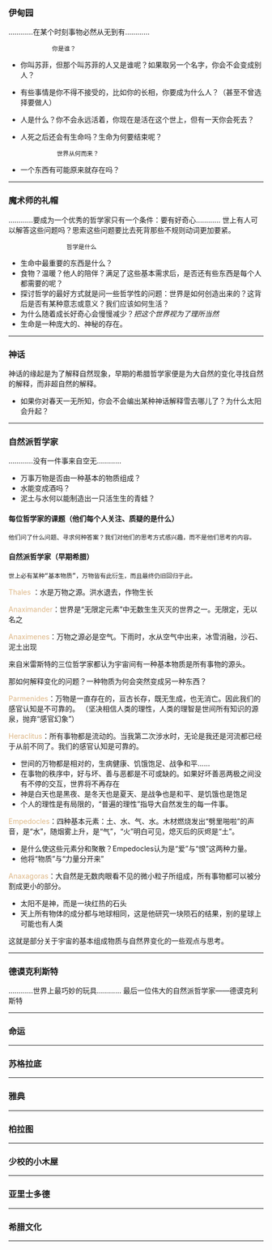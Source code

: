 ### 伊甸园
…………在某个时刻事物必然从无到有…………

                你是谁？ 

* 你叫苏菲，但那个叫苏菲的人又是谁呢？如果取另一个名字，你会不会变成别人？
* 有些事情是你不得不接受的，比如你的长相，你要成为什么人？（甚至不曾选择要做人）
* 人是什么？你不会永远活着，你现在是活在这个世上，但有一天你会死去？
* 人死之后还会有生命吗？生命为何要结束呢？


                世界从何而来？

* 一个东西有可能原来就存在吗？


***
### 魔术师的礼帽
…………要成为一个优秀的哲学家只有一个条件：要有好奇心…………
世上有人可以解答这些问题吗？思索这些问题要比去死背那些不规则动词更加要紧。

                    哲学是什么
* 生命中最重要的东西是什么？
* 食物？温暖？他人的陪伴？满足了这些基本需求后，是否还有些东西是每个人都需要的呢？
* 探讨哲学的最好方式就是问一些哲学性的问题：世界是如何创造出来的？这背后是否有某种意志或意义？我们应该如何生活？
* 为什么随着成长好奇心会慢慢减少？*把这个世界视为了理所当然*
* 生命是一种庞大的、神秘的存在。

***
### 神话
神话的缘起是为了解释自然现象，早期的希腊哲学家便是为大自然的变化寻找自然的解释，而非超自然的解释。
* 如果你对春天一无所知，你会不会编出某种神话解释雪去哪儿了？为什么太阳会升起？
***
### 自然派哲学家
…………没有一件事来自空无…………

* 万事万物是否由一种基本的物质组成？
* 水能变成酒吗？
* 泥土与水何以能制造出一只活生生的青蛙？
#### 每位哲学家的课题（他们每个人关注、质疑的是什么）

    他们问了什么问题、寻求何种答案？我们对他们的思考方式感兴趣，而不是他们思考的内容。


#### 自然派哲学家（早期希腊）
    世上必有某种“基本物质”，万物皆有此衍生，而且最终仍旧回归于此。

<font color=#DEB887>  Thales</font> ：水是万物之源。洪水退去，作物生长

<font color=#DEB887>  Anaximander</font>：世界是“无限定元素”中无数生生灭灭的世界之一。无限定，无以名之

<font color=#DEB887>  Anaximenes</font>：万物之源必是空气。下雨时，水从空气中出来，冰雪消融，沙石、泥土出现

来自米雷斯特的三位哲学家都认为宇宙间有一种基本物质是所有事物的源头。

那如何解释变化的问题？一种物质为何会突然变成另一种东西？

<font color=#DEB887>  Parmenides</font>：万物是一直存在的，亘古长存，既无生成，也无消亡。因此我们的感官认知是不可靠的。
（坚决相信人类的理性，人类的理智是世间所有知识的源泉，抛弃“感官幻象”）

<font color=#DEB887>  Heraclitus</font>：所有事物都是流动的。当我第二次涉水时，无论是我还是河流都已经于从前不同了。我们的感官认知是可靠的。
* 世间的万物都是相对的，生病健康、饥饿饱足、战争和平……
* 在事物的秩序中，好与坏、善与恶都是不可或缺的。如果好坏善恶两极之间没有不停的交互，世界将不再存在
* 神是白天也是黑夜、是冬天也是夏天、是战争也是和平、是饥饿也是饱足
* 个人的理性是有局限的，“普遍的理性”指导大自然发生的每一件事。

<font color=#DEB887>  Empedocles</font>：四种基本元素：土、水、气、水。木材燃烧发出“劈里啪啦”的声音，是“水”，随烟雾上升，是“气”，“火”明白可见，熄灭后的灰烬是“土”。
* 是什么使这些元素分和聚散？Empedocles认为是“爱”与“恨”这两种力量。
* 他将“物质”与“力量分开来”

<font color=#DEB887>  Anaxagoras</font>：大自然是无数肉眼看不见的微小粒子所组成，所有事物都可以被分割成更小的部分。
* 太阳不是神，而是一块红热的石头
* 天上所有物体的成分都与地球相同，这是他研究一块陨石的结果，别的星球上可能也有人类
  
这就是部分关于宇宙的基本组成物质与自然界变化的一些观点与思考。


***
### 德谟克利斯特
…………世界上最巧妙的玩具…………
最后一位伟大的自然派哲学家——德谟克利斯特

***
### 命运

***
### 苏格拉底

***
### 雅典

***
### 柏拉图

***
### 少校的小木屋

***
### 亚里士多德

***
### 希腊文化

***


